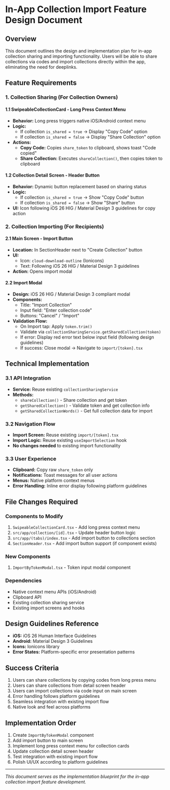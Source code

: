 # In-App Collection Import Feature Design Document

## Overview

This document outlines the design and implementation plan for in-app collection sharing and importing functionality. Users will be able to share collections via codes and import collections directly within the app, eliminating the need for deeplinks.

## Feature Requirements

### 1. Collection Sharing (For Collection Owners)

#### 1.1 SwipeableCollectionCard - Long Press Context Menu

- **Behavior:** Long press triggers native iOS/Android context menu
- **Logic:**
  - If collection `is_shared = true` → Display "Copy Code" option
  - If collection `is_shared = false` → Display "Share Collection" option
- **Actions:**
  - **Copy Code:** Copies `share_token` to clipboard, shows toast "Code copied"
  - **Share Collection:** Executes `shareCollection()`, then copies token to clipboard

#### 1.2 Collection Detail Screen - Header Button

- **Behavior:** Dynamic button replacement based on sharing status
- **Logic:**
  - If collection `is_shared = true` → Show "Copy Code" button
  - If collection `is_shared = false` → Show "Share" button
- **UI:** Icon following iOS 26 HIG / Material Design 3 guidelines for copy action

### 2. Collection Importing (For Recipients)

#### 2.1 Main Screen - Import Button

- **Location:** In SectionHeader next to "Create Collection" button
- **UI:**
  - Icon: `cloud-download-outline` (Ionicons)
  - Text: Following iOS 26 HIG / Material Design 3 guidelines
- **Action:** Opens import modal

#### 2.2 Import Modal

- **Design:** iOS 26 HIG / Material Design 3 compliant modal
- **Components:**
  - Title: "Import Collection"
  - Input field: "Enter collection code"
  - Buttons: "Cancel" / "Import"
- **Validation Flow:**
  - On Import tap: Apply `token.trim()`
  - Validate via `collectionSharingService.getSharedCollection(token)`
  - If error: Display red error text below input field (following design guidelines)
  - If success: Close modal → Navigate to `import/[token].tsx`

## Technical Implementation

### 3.1 API Integration

- **Service:** Reuse existing `collectionSharingService`
- **Methods:**
  - `shareCollection()` - Share collection and get token
  - `getSharedCollection()` - Validate token and get collection info
  - `getSharedCollectionWords()` - Get full collection data for import

### 3.2 Navigation Flow

- **Import Screen:** Reuse existing `import/[token].tsx`
- **Import Logic:** Reuse existing `useImportSelection` hook
- **No changes needed** to existing import functionality

### 3.3 User Experience

- **Clipboard:** Copy raw `share_token` only
- **Notifications:** Toast messages for all user actions
- **Menus:** Native platform context menus
- **Error Handling:** Inline error display following platform guidelines

## File Changes Required

### Components to Modify

1. `SwipeableCollectionCard.tsx` - Add long press context menu
2. `src/app/collection/[id].tsx` - Update header button logic
3. `src/app/(tabs)/index.tsx` - Add import button to collections section
4. `SectionHeader.tsx` - Add import button support (if component exists)

### New Components

1. `ImportByTokenModal.tsx` - Token input modal component

### Dependencies

- Native context menu APIs (iOS/Android)
- Clipboard API
- Existing collection sharing service
- Existing import screens and hooks

## Design Guidelines Reference

- **iOS:** iOS 26 Human Interface Guidelines
- **Android:** Material Design 3 Guidelines
- **Icons:** Ionicons library
- **Error States:** Platform-specific error presentation patterns

## Success Criteria

1. Users can share collections by copying codes from long press menu
2. Users can share collections from detail screen header
3. Users can import collections via code input on main screen
4. Error handling follows platform guidelines
5. Seamless integration with existing import flow
6. Native look and feel across platforms

## Implementation Order

1. Create `ImportByTokenModal` component
2. Add import button to main screen
3. Implement long press context menu for collection cards
4. Update collection detail screen header
5. Test integration with existing import flow
6. Polish UI/UX according to platform guidelines

---

_This document serves as the implementation blueprint for the in-app collection import feature development._
